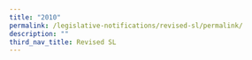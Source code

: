 ```yaml
---
title: "2010"
permalink: /legislative-notifications/revised-sl/permalink/
description: ""
third_nav_title: Revised SL
---
```

